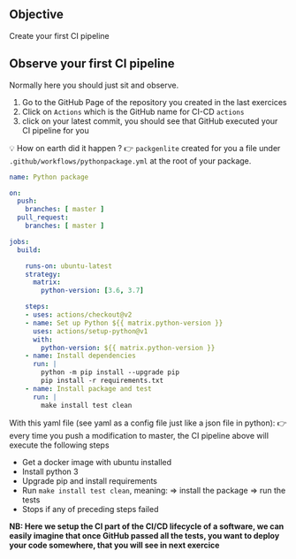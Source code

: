 ## Objective

Create your first CI pipeline

## Observe your first CI pipeline

Normally here you should just sit and observe.

1. Go to the GitHub Page of the repository you created in the last exercices
2. Click on `Actions` which is the GitHub name for CI-CD `actions`
3. click on your latest commit, you should see that GitHub executed your CI pipeline for you

💡 How on earth did it happen ?
 👉 `packgenlite` created for you a file under `.github/workflows/pythonpackage.yml` at the root of your package.

```yaml
name: Python package

on:
  push:
    branches: [ master ]
  pull_request:
    branches: [ master ]

jobs:
  build:

    runs-on: ubuntu-latest
    strategy:
      matrix:
        python-version: [3.6, 3.7]

    steps:
    - uses: actions/checkout@v2
    - name: Set up Python ${{ matrix.python-version }}
      uses: actions/setup-python@v1
      with:
        python-version: ${{ matrix.python-version }}
    - name: Install dependencies
      run: |
        python -m pip install --upgrade pip
        pip install -r requirements.txt
    - name: Install package and test
      run: |
        make install test clean
```

With this yaml file (see yaml as a config file just like a json file in python):
 👉 every time you push a modification to master, the CI pipeline above will execute the following steps
- Get a docker image with ubuntu installed
- Install python 3
- Upgrade pip and install requirements
- Run `make install test clean`, meaning:
  => install the package
  => run the tests
- Stops if any of preceding steps failed

**NB: Here we setup the CI part of the CI/CD lifecycle of a software, we can easily imagine that once GitHub passed all the tests, you want to deploy your code somewhere, that you will see in next exercice**
